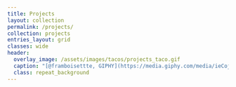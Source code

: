 ```yaml
---
title: Projects
layout: collection
permalink: /projects/
collection: projects
entries_layout: grid
classes: wide
header:
  overlay_image: /assets/images/tacos/projects_taco.gif
  caption: "[@framboisettte, GIPHY](https://media.giphy.com/media/ieCojNf3c8wUXQhHUX/giphy.gif)"
  class: repeat_background
---
```

